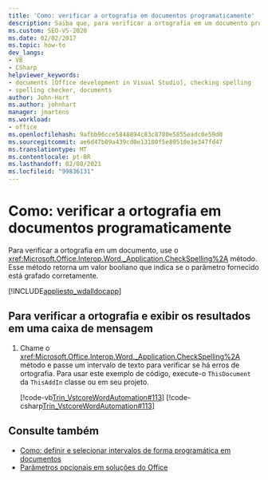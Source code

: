 ```yaml
---
title: 'Como: verificar a ortografia em documentos programaticamente'
description: Saiba que, para verificar a ortografia em um documento programaticamente, você pode usar o método CheckSpelling.
ms.custom: SEO-VS-2020
ms.date: 02/02/2017
ms.topic: how-to
dev_langs:
- VB
- CSharp
helpviewer_keywords:
- documents [Office development in Visual Studio], checking spelling
- spelling checker, documents
author: John-Hart
ms.author: johnhart
manager: jmartens
ms.workload:
- office
ms.openlocfilehash: 9afbb96cce5848894c83c8780e5855eadc0e59d0
ms.sourcegitcommit: ae6d47b09a439cd0e13180f5e89510e3e347fd47
ms.translationtype: MT
ms.contentlocale: pt-BR
ms.lasthandoff: 02/08/2021
ms.locfileid: "99836131"
---
```

# <a name="how-to-programmatically-check-spelling-in-documents"></a>Como: verificar a ortografia em documentos programaticamente
  Para verificar a ortografia em um documento, use o <xref:Microsoft.Office.Interop.Word._Application.CheckSpelling%2A> método. Esse método retorna um valor booliano que indica se o parâmetro fornecido está grafado corretamente.

 [!INCLUDE[appliesto_wdalldocapp](../vsto/includes/appliesto-wdalldocapp-md.md)]

## <a name="to-check-spelling-and-display-results-in-a-message-box"></a>Para verificar a ortografia e exibir os resultados em uma caixa de mensagem

1. Chame o <xref:Microsoft.Office.Interop.Word._Application.CheckSpelling%2A> método e passe um intervalo de texto para verificar se há erros de ortografia. Para usar este exemplo de código, execute-o `ThisDocument` da `ThisAddIn` classe ou em seu projeto.

     [!code-vb[Trin_VstcoreWordAutomation#113](../vsto/codesnippet/VisualBasic/Trin_VstcoreWordAutomationVB/ThisDocument.vb#113)]
     [!code-csharp[Trin_VstcoreWordAutomation#113](../vsto/codesnippet/CSharp/Trin_VstcoreWordAutomationCS/ThisDocument.cs#113)]

## <a name="see-also"></a>Consulte também
- [Como: definir e selecionar intervalos de forma programática em documentos](../vsto/how-to-programmatically-define-and-select-ranges-in-documents.md)
- [Parâmetros opcionais em soluções do Office](../vsto/optional-parameters-in-office-solutions.md)
